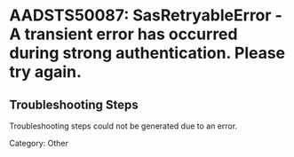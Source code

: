# AADSTS50087: SasRetryableError - A transient error has occurred during strong authentication. Please try again.


## Troubleshooting Steps
Troubleshooting steps could not be generated due to an error.

Category: Other